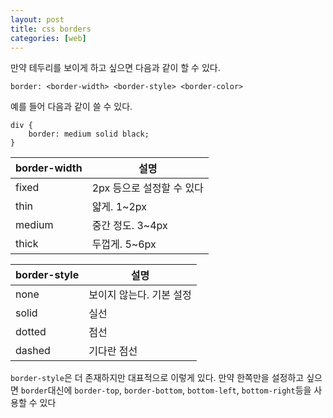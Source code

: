 ```yaml
---
layout: post
title: css borders
categories: [web]
---
```


만약 테두리를 보이게 하고 싶으면 다음과 같이 할 수 있다.

```
border: <border-width> <border-style> <border-color>
```

예를 들어 다음과 같이 쓸 수 있다.

```
div {
	border: medium solid black;
}
```

| border-width | 설명 |
| - | - |
| fixed | 2px 등으로 설정할 수 있다 |
| thin | 얇게. 1~2px |
| medium | 중간 정도. 3~4px |
| thick | 두껍게. 5~6px |

| border-style | 설명 |
| -  | -  |
| none | 보이지 않는다. 기본 설정 |
| solid | 실선 |
| dotted | 점선 |
| dashed | 기다란 점선 |


`border-style`은 더 존재하지만 대표적으로 이렇게 있다.
만약 한쪽만을 설정하고 싶으면 `border`대신에 `border-top`, `border-bottom`, `bottom-left`, `bottom-right`등을 사용할 수 있다


